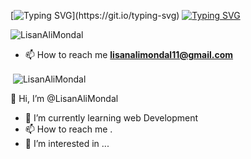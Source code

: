 [![Typing SVG](https://readme-typing-svg.demolab.com/?color=ff00dd&lines=i+am+Lisan+ALi+Mondal&#128519;;Welcome+to+my+github+profile;)](https://git.io/typing-svg)
[![Typing SVG](https://readme-typing-svg.demolab.com?font=Fira+Code&weight=500&duration=500&pause=1000&color=7220e6&background=fff&center=true&width=484&lines=From+ALIAH+UNIVERSITY+DEPARTMENT+OF+CSE)](https://git.io/typing-svg)
<p align="left"> <img src="https://komarev.com/ghpvc/?username=LisanAliMondal&color=blueviolet&style=for-the-badge" alt="LisanAliMondal" /> </p>

- 📫 How to reach me **lisanalimondal11@gmail.com**
<p>&nbsp;<img align="center" src="https://github-readme-stats.vercel.app/api?username=LisanAliMondal&show_icons=true&locale=en" alt="LisanAliMondal" /></p>
 
 👋 Hi, I’m @LisanAliMondal 
- 🌱 I’m currently learning web Development 
- 📫 How to reach me .
- 👀 I’m interested in ...

<!---
LisanAliMondal/LisanAliMondal is a ✨ special ✨ repository because its `README.md` (this file) appears on your GitHub profile.
You can click the Preview link to take a look at your changes.
--->
